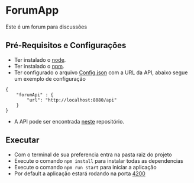 # ForumApp

Este é um forum para discussões

## Pré-Requisitos e Configurações

- Ter instalado o [node](https://nodejs.org/en/).
- Ter instalado o [npm](https://www.npmjs.com/).
- Ter configurado o arquivo [Config.json](https://github.com/Renan-Saraiva/forum-app/blob/master/src/assets/config/config.json) com a URL da API, abaixo segue um exemplo de configuração

```
{    
    "forumApi" : {
        "url": "http://localhost:8080/api"
    }
}
```

- A API pode ser encontrada [neste](https://github.com/Renan-Saraiva/forum-api) repositório.

## Executar

- Com o terminal de sua preferencia entra na pasta raiz do projeto
- Execute o comando `npm install` para instalar todas as dependencias
- Execute o comando `npm run start` para iniciar a aplicação
- Por default a aplicação estará rodando na porta [4200](http://localhost:4200/)
